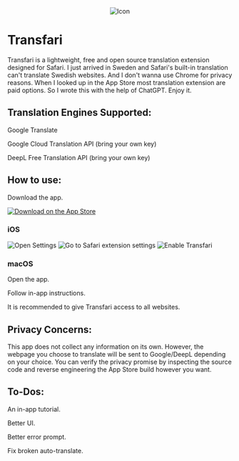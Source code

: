 <div align="center">
  <img src="Shared (App)/Resources/Icon.png" alt="Icon">
</div>

# Transfari

Transfari is a lightweight, free and open source translation extension designed for Safari.
I just arrived in Sweden and Safari's built-in translation can't translate Swedish websites.
And I don't wanna use Chrome for privacy reasons. When I looked up in the App Store most translation extension are paid options. So I wrote this with the help of ChatGPT. Enjoy it.


## Translation Engines Supported:
Google Translate 

Google Cloud Translation API (bring your own key)

DeepL Free Translation API (bring your own key)


## How to use:
Download the app.

[![Download on the App Store](appstore-logo.svg)](https://apps.apple.com/se/app/transfari/id6642705961)

### iOS
![Open Settings](tutorial-ios-1.png)
![Go to Safari extension settings](tutorial-ios-2.png)
![Enable Transfari](tutorial-ios-3.png)
### macOS
Open the app.

Follow in-app instructions.

It is recommended to give Transfari access to all websites.

## Privacy Concerns:
This app does not collect any information on its own. However, the webpage you choose to translate will be sent to Google/DeepL depending on your choice. You can verify the privacy promise by inspecting the source code and reverse engineering the App Store build however you want.

## To-Dos:
An in-app tutorial.

Better UI.

Better error prompt.

Fix broken auto-translate.